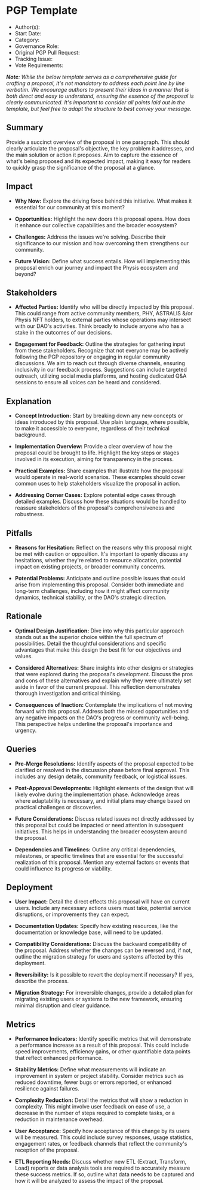# PGP Template <!-- Enter a title for the proposal & a maintainer will designate the proposal number -->

- Author(s): <!-- your GitHub @username and/or SOL address -->
- Start Date: <!-- fill in the current date, YYYY-MM-DD -->
- Category: <!-- economic, technical -->
- Governance Role: <!-- Council and/or Community -->
- Original PGP Pull Request: <!-- leave empty; maintainer will provide ID -->
- Tracking Issue: <!-- leave empty; maintainer will create discussion issue -->
- Vote Requirements: <!-- Council/Community, PRIVÉ Holders, ASTRALIS Holders -->


***Note**: While the below template serves as a comprehensive guide for crafting a proposal, it's not mandatory to address each point line by line verbatim. We encourage authors to present their ideas in a manner that is both direct and easy to understand, ensuring the essence of the proposal is clearly communicated. It's important to consider all points laid out in the template, but feel free to adapt the structure to best convey your message.* <!-- Please delete this note from your final submission! -->



## Summary

Provide a succinct overview of the proposal in one paragraph. This should clearly articulate the proposal's objective, the key problem it addresses, and the main solution or action it proposes. Aim to capture the essence of what's being proposed and its expected impact, making it easy for readers to quickly grasp the significance of the proposal at a glance.

<!-- Please deeply review & get to know the template protocol before proceeding with proposal authoring -->

## Impact

- **Why Now:** Explore the driving force behind this initiative. What makes it essential for our community at this moment?

- **Opportunities:** Highlight the new doors this proposal opens. How does it enhance our collective capabilities and the broader ecosystem?

- **Challenges:** Address the issues we're solving. Describe their significance to our mission and how overcoming them strengthens our community.

- **Future Vision:** Define what success entails. How will implementing this proposal enrich our journey and impact the Physis ecosystem and beyond?


## Stakeholders

- **Affected Parties:** Identify who will be directly impacted by this proposal. This could range from active community members, PHY, ASTRALIS &/or Physis NFT holders, to external parties whose operations may intersect with our DAO's activities. Think broadly to include anyone who has a stake in the outcomes of our decisions.

- **Engagement for Feedback:** Outline the strategies for gathering input from these stakeholders. Recognize that not everyone may be actively following the PGP repository or engaging in regular community discussions. We aim to reach out through diverse channels, ensuring inclusivity in our feedback process. Suggestions can include targeted outreach, utilizing social media platforms, and hosting dedicated Q&A sessions to ensure all voices can be heard and considered.


## Explanation

- **Concept Introduction:** Start by breaking down any new concepts or ideas introduced by this proposal. Use plain language, where possible, to make it accessible to everyone, regardless of their technical background.

- **Implementation Overview:** Provide a clear overview of how the proposal could be brought to life. Highlight the key steps or stages involved in its execution, aiming for transparency in the process.

- **Practical Examples:** Share examples that illustrate how the proposal would operate in real-world scenarios. These examples should cover common uses to help stakeholders visualize the proposal in action.

- **Addressing Corner Cases:** Explore potential edge cases through detailed examples. Discuss how these situations would be handled to reassure stakeholders of the proposal's comprehensiveness and robustness.


## Pitfalls

- **Reasons for Hesitation:** Reflect on the reasons why this proposal might be met with caution or opposition. It's important to openly discuss any hesitations, whether they're related to resource allocation, potential impact on existing projects, or broader community concerns.

- **Potential Problems:** Anticipate and outline possible issues that could arise from implementing this proposal. Consider both immediate and long-term challenges, including how it might affect community dynamics, technical stability, or the DAO's strategic direction.


## Rationale

- **Optimal Design Justification:** Dive into why this particular approach stands out as the superior choice within the full spectrum of possibilities. Detail the thoughtful considerations and specific advantages that make this design the best fit for our objectives and values.

- **Considered Alternatives:** Share insights into other designs or strategies that were explored during the proposal's development. Discuss the pros and cons of these alternatives and explain why they were ultimately set aside in favor of the current proposal. This reflection demonstrates thorough investigation and critical thinking.

- **Consequences of Inaction:** Contemplate the implications of not moving forward with this proposal. Address both the missed opportunities and any negative impacts on the DAO's progress or community well-being. This perspective helps underline the proposal's importance and urgency.


## Queries

- **Pre-Merge Resolutions:** Identify aspects of the proposal expected to be clarified or resolved in the discussion phase before final approval. This includes any design details, community feedback, or logistical issues.

- **Post-Approval Developments:** Highlight elements of the design that will likely evolve during the implementation phase. Acknowledge areas where adaptability is necessary, and initial plans may change based on practical challenges or discoveries.

- **Future Considerations:** Discuss related issues not directly addressed by this proposal but could be impacted or need attention in subsequent initiatives. This helps in understanding the broader ecosystem around the proposal.

- **Dependencies and Timelines:** Outline any critical dependencies, milestones, or specific timelines that are essential for the successful realization of this proposal. Mention any external factors or events that could influence its progress or viability.

## Deployment

- **User Impact:** Detail the direct effects this proposal will have on current users. Include any necessary actions users must take, potential service disruptions, or improvements they can expect.

- **Documentation Updates:** Specify how existing resources, like the documentation or knowledge base, will need to be updated.

- **Compatibility Considerations:** Discuss the backward compatibility of the proposal. Address whether the changes can be reversed and, if not, outline the migration strategy for users and systems affected by this deployment.

- **Reversibility:** Is it possible to revert the deployment if necessary? If yes, describe the process.
    
- **Migration Strategy:** For irreversible changes, provide a detailed plan for migrating existing users or systems to the new framework, ensuring minimal disruption and clear guidance.


## Metrics

- **Performance Indicators:** Identify specific metrics that will demonstrate a performance increase as a result of this proposal. This could include speed improvements, efficiency gains, or other quantifiable data points that reflect enhanced performance.

- **Stability Metrics:** Define what measurements will indicate an improvement in system or project stability. Consider metrics such as reduced downtime, fewer bugs or errors reported, or enhanced resilience against failures.

- **Complexity Reduction:** Detail the metrics that will show a reduction in complexity. This might involve user feedback on ease of use, a decrease in the number of steps required to complete tasks, or a reduction in maintenance overhead.

- **User Acceptance:** Specify how acceptance of this change by its users will be measured. This could include survey responses, usage statistics, engagement rates, or feedback channels that reflect the community's reception of the proposal.

- **ETL Reporting Needs:** Discuss whether new ETL (Extract, Transform, Load) reports or data analysis tools are required to accurately measure these success metrics. If so, outline what data needs to be captured and how it will be analyzed to assess the impact of the proposal.

